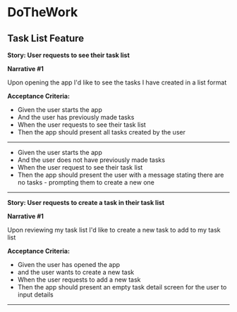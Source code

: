 # DoTheWork

## Task List Feature

**Story: User requests to see their task list**

**Narrative #1** 

Upon opening the app
I'd like to see the tasks I have created in a list format 

**Acceptance Criteria:**

- Given the user starts the app
- And the user has previously made tasks
- When the user requests to see their task list 
- Then the app should present all tasks created by the user
-------------------------------------------------------------
- Given the user starts the app 
- And the user does not have previously made tasks
- When the user request to see their task list 
- Then the app should present the user with a message stating there are no tasks - prompting them to create a new one 
-------------------------------------------------------------

**Story: User requests to create a task in their task list**

**Narrative #1** 

Upon reviewing my task list
I'd like to create a new task to add to my task list 

**Acceptance Criteria:**

- Given the user has opened the app
- and the user wants to create a new task
- When the user requests to add a new task
- Then the app should present an empty task detail screen for the user to input details 
-------------------------------------------------------------

